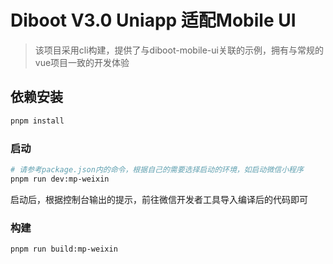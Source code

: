 # Diboot V3.0 Uniapp 适配Mobile UI
> 该项目采用cli构建，提供了与diboot-mobile-ui关联的示例，拥有与常规的vue项目一致的开发体验

## 依赖安装

```sh
pnpm install
```

### 启动

```sh
# 请参考package.json内的命令，根据自己的需要选择启动的环境，如启动微信小程序 
pnpm run dev:mp-weixin
```
启动后，根据控制台输出的提示，前往微信开发者工具导入编译后的代码即可

### 构建

```sh
pnpm run build:mp-weixin
```
